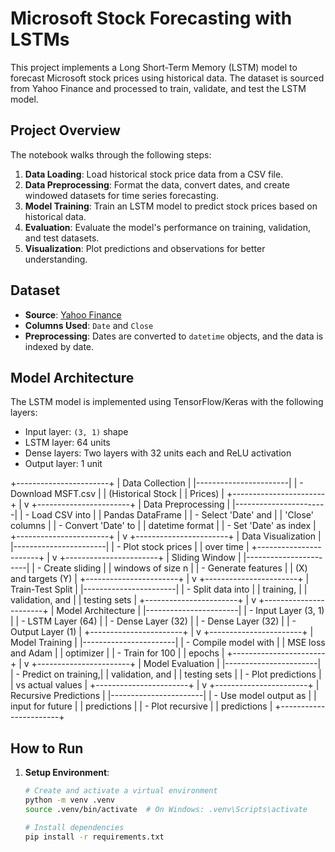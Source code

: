 # Microsoft Stock Forecasting with LSTMs

This project implements a Long Short-Term Memory (LSTM) model to forecast Microsoft stock prices using historical data. The dataset is sourced from Yahoo Finance and processed to train, validate, and test the LSTM model.

## Project Overview

The notebook walks through the following steps:
1. **Data Loading**: Load historical stock price data from a CSV file.
2. **Data Preprocessing**: Format the data, convert dates, and create windowed datasets for time series forecasting.
3. **Model Training**: Train an LSTM model to predict stock prices based on historical data.
4. **Evaluation**: Evaluate the model's performance on training, validation, and test datasets.
5. **Visualization**: Plot predictions and observations for better understanding.

## Dataset

- **Source**: [Yahoo Finance](https://finance.yahoo.com/quote/MSFT/history/)
- **Columns Used**: `Date` and `Close`
- **Preprocessing**: Dates are converted to `datetime` objects, and the data is indexed by date.

## Model Architecture

The LSTM model is implemented using TensorFlow/Keras with the following layers:
- Input layer: `(3, 1)` shape
- LSTM layer: 64 units
- Dense layers: Two layers with 32 units each and ReLU activation
- Output layer: 1 unit

+-----------------------+
|   Data Collection     |
|-----------------------|
| - Download MSFT.csv   |
|   (Historical Stock   |
|    Prices)            |
+-----------------------+
           |
           v
+-----------------------+
| Data Preprocessing    |
|-----------------------|
| - Load CSV into       |
|   Pandas DataFrame    |
| - Select 'Date' and   |
|   'Close' columns     |
| - Convert 'Date' to   |
|   datetime format     |
| - Set 'Date' as index |
+-----------------------+
           |
           v
+-----------------------+
| Data Visualization    |
|-----------------------|
| - Plot stock prices   |
|   over time           |
+-----------------------+
           |
           v
+-----------------------+
| Sliding Window        |
|-----------------------|
| - Create sliding      |
|   windows of size n   |
| - Generate features   |
|   (X) and targets (Y) |
+-----------------------+
           |
           v
+-----------------------+
| Train-Test Split      |
|-----------------------|
| - Split data into     |
|   training,           |
|   validation, and     |
|   testing sets        |
+-----------------------+
           |
           v
+-----------------------+
| Model Architecture    |
|-----------------------|
| - Input Layer (3, 1)  |
| - LSTM Layer (64)     |
| - Dense Layer (32)    |
| - Dense Layer (32)    |
| - Output Layer (1)    |
+-----------------------+
           |
           v
+-----------------------+
| Model Training        |
|-----------------------|
| - Compile model with  |
|   MSE loss and Adam   |
|   optimizer           |
| - Train for 100       |
|   epochs              |
+-----------------------+
           |
           v
+-----------------------+
| Model Evaluation      |
|-----------------------|
| - Predict on training,|
|   validation, and     |
|   testing sets        |
| - Plot predictions    |
|   vs actual values    |
+-----------------------+
           |
           v
+-----------------------+
| Recursive Predictions |
|-----------------------|
| - Use model output as |
|   input for future    |
|   predictions         |
| - Plot recursive      |
|   predictions         |
+-----------------------+

## How to Run

1. **Setup Environment**:
   ```bash
   # Create and activate a virtual environment
   python -m venv .venv
   source .venv/bin/activate  # On Windows: .venv\Scripts\activate

   # Install dependencies
   pip install -r requirements.txt
